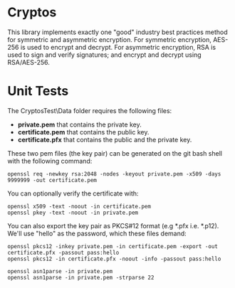 # Cryptos
This library implements exactly one "good" industry best practices method for symmetric and asymmetric encryption.
For symmetric encryption, AES-256 is used to encrypt and decrypt.
For asymmetric encryption, RSA is used to sign and verify signatures; and encrypt and decrypt using RSA/AES-256.

# Unit Tests
The CryptosTest\Data folder requires the following files:
* **private.pem** that contains the private key.
* **certificate.pem** that contains the public key.
* **certificate.pfx** that contains the public and the private key.

These two pem files (the key pair) can be generated on the git bash shell with the following command:
```
openssl req -newkey rsa:2048 -nodes -keyout private.pem -x509 -days 9999999 -out certificate.pem
```

You can optionally verify the certificate with:
```
openssl x509 -text -noout -in certificate.pem
openssl pkey -text -noout -in private.pem
```

You can also export the key pair as PKCS#12 format (e.g *.pfx i.e. *.p12). We'll use "hello" as the password, which these files demand:
```
openssl pkcs12 -inkey private.pem -in certificate.pem -export -out certificate.pfx -passout pass:hello
openssl pkcs12 -in certificate.pfx -noout -info -passout pass:hello

openssl asn1parse -in private.pem
openssl asn1parse -in private.pem -strparse 22

```

